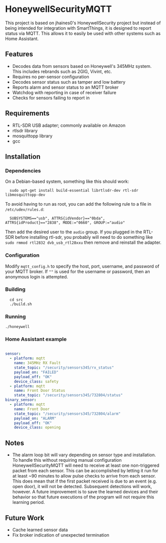 # HoneywellSecurityMQTT

This project is based on jhaines0's HoneywellSecurity project but instead of being intended for integration with SmartThings, it is designed to report status via MQTT.  This allows it to easily be used with other systems such as Home Assistant.


## Features
 - Decodes data from sensors based on Honeywell's 345MHz system.  This includes rebrands such as 2GIG, Vivint, etc.
 - Requires no per-sensor configuration
 - Decodes sensor status such as tamper and low battery
 - Reports alarm and sensor status to an MQTT broker
 - Watchdog with reporting in case of receiver failure
 - Checks for sensors failing to report in


## Requirements
 - RTL-SDR USB adapter; commonly available on Amazon
 - rtlsdr library
 - mosquittopp library
 - gcc

## Installation
### Dependencies
On a Debian-based system, something like this should work:
```
  sudo apt-get install build-essential librtlsdr-dev rtl-sdr libmosquittopp-dev
```

To avoid having to run as root, you can add the following rule to a file in `/etc/udev/rules.d`:
```
  SUBSYSTEMS=="usb", ATTRS{idVendor}=="0bda", ATTRS{idProduct}=="2838", MODE:="0660", GROUP:="audio"
```

Then add the desired user to the `audio` group.
If you plugged in the RTL-SDR before installing rtl-sdr, you probably will need to do something like `sudo rmmod rtl2832 dvb_usb_rtl28xxu` then remove and reinstall the adapter.

### Configuration
Modify `mqtt_config.h` to specify the host, port, username, and password of your MQTT broker.  If `""` is used for the username or password, then an anonymous login is attempted.

### Building
```
  cd src
  ./build.sh
```

### Running
  `./honeywell`

### Home Assistant example
```yaml

sensor:
  - platform: mqtt
    name: 345MHz RX Fault
    state_topic: "/security/sensors345/rx_status"
    payload_on: "FAILED"
    payload_off: "OK"
    device_class: safety
  - platform: mqtt
    name: Front Door Status
    state_topic: "/security/sensors345/732804/status"
binary_sensor:
  - platform: mqtt
    name: Front Door
    state_topic: "/security/sensors345/732804/alarm"
    payload_on: "ALARM"
    payload_off: "OK"
    device_class: opening

```

## Notes
 - The alarm loop bit will vary depending on sensor type and installation.  To handle this without requiring manual configuration HoneywellSecurityMQTT will need to receive at least one non-triggered packet from each sensor.  This can be accomplished by letting it run for at least ~90 minutes to allow pulse checks to arrive from each sensor.  This does mean that if the first packet received is due to an event (e.g. open door), it will not be detected.  Subsequent detections will work, however.  A future improvement is to save the learned devices and their behavior so that future executions of the program will not require this learning period.

## Future Work
 - Cache learned sensor data
 - Fix broker indication of unexpected termination
